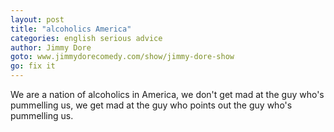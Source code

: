 ```yaml
---
layout: post
title: "alcoholics America"
categories: english serious advice
author: Jimmy Dore
goto: www.jimmydorecomedy.com/show/jimmy-dore-show
go: fix it
---
```


We are a nation of alcoholics in America, we don't get mad at the guy who's pummelling us, we get mad at the guy who points out the guy who's pummelling us.
